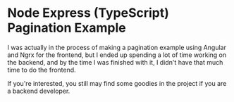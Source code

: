 
# Node Express (TypeScript) Pagination Example

I was actually in the process of making a pagination example
using Angular and Ngrx for the frontend, but I ended up spending
a lot of time working on the backend, and by the time I was finished
with it, I didn't have that much time to do the frontend.

If you're interested, you still may find some goodies in the project
if you are a backend developer.

